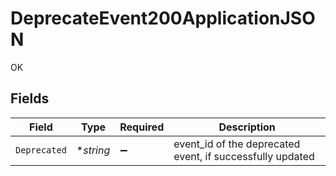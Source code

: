 # DeprecateEvent200ApplicationJSON

OK


## Fields

| Field                                                     | Type                                                      | Required                                                  | Description                                               |
| --------------------------------------------------------- | --------------------------------------------------------- | --------------------------------------------------------- | --------------------------------------------------------- |
| `Deprecated`                                              | **string*                                                 | :heavy_minus_sign:                                        | event_id of the deprecated event, if successfully updated |
